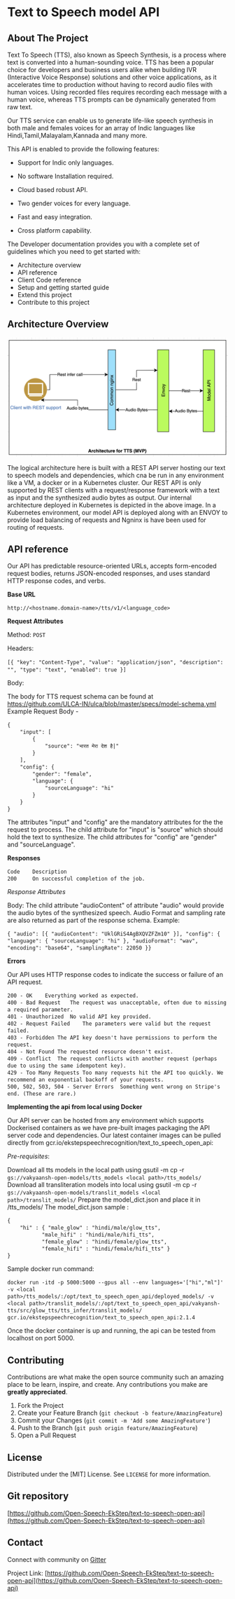 # Text to Speech model API


<!-- ABOUT THE PROJECT -->
## About The Project

Text To Speech (TTS), also known as Speech Synthesis, is a process where text is converted into a human-sounding voice. TTS has been a popular choice for developers and business users alike when building IVR (Interactive Voice Response) solutions and other voice applications, as it accelerates time to production without having to record audio files with human voices. Using recorded files requires recording each message with a human voice, whereas TTS prompts can be dynamically generated from raw text.

Our TTS service can enable us to generate life-like speech synthesis in both male and females voices for an array of Indic languages like Hindi,Tamil,Malayalam,Kannada and many more.

This API is enabled to provide the following features:

* Support for Indic only languages.

* No software Installation required.

* Cloud based robust API.

* Two gender voices for every language.

* Fast and easy integration.

* Cross platform capability.

The Developer documentation provides you with a complete set of guidelines which you need to get started with:

* Architecture overview
* API reference  
* Client Code reference
* Setup and getting started guide
* Extend this project
* Contribute to this project

## Architecture Overview

![Screenshot](img/tts_api.png)

The logical architecture here is built with a REST API server hosting our text to speech models and dependencies, which cna be run in any environment like a VM, a docker or in a Kubernetes cluster.
Our REST API is only supported by REST clients with a request/response framework with a text as input and the synthesized audio bytes as output. Our internal architecture deployed in Kubernetes is depicted in the above image. In a Kubernetes environment, our model API is deployed along with an ENVOY to provide load balancing of requests and Ngninx is have been used for routing of requests.

## API reference

Our API has predictable resource-oriented URLs, accepts form-encoded request bodies, returns JSON-encoded responses, and uses standard HTTP response codes, and verbs.

**Base URL**
```
http://<hostname.domain-name>/tts/v1/<language_code>
```
**Request Attributes**

Method: `POST`

Headers: 

`[{ "key": "Content-Type", "value": "application/json", "description": "", "type": "text", "enabled": true }]`

Body:

The body for TTS request schema can be found at  https://github.com/ULCA-IN/ulca/blob/master/specs/model-schema.yml
Example Request Body -

``` 
{
    "input": [
        {
            "source": "भारत मेरा देश है|"
        }
    ],
    "config": {
        "gender": "female",
        "language": {
            "sourceLanguage": "hi"
        }
    }
} 
```

The attributes "input" and "config" are the mandatory attributes for the the request to process.
The child attribute for "input" is "source" which should hold the text to synthesize.
The child attributes for "config" are "gender" and "sourceLanguage".

**Responses**

```
Code	Description
200     On successful completion of the job.
```

*Response Attributes*

Body:
The child attribute "audioContent" of attribute "audio" would provide the audio bytes of the synthesized speech.
Audio Format and sampling rate are also returned as part of the response schema.
Example:
```
{ "audio": [{ "audioContent": "UklGRiS4AgBXQVZFZm10" }], "config": { "language": { "sourceLanguage": "hi" }, "audioFormat": "wav", "encoding": "base64", "samplingRate": 22050 }}

```


**Errors**

Our API uses HTTP response codes to indicate the success or failure of an API request.
```
200 - OK	Everything worked as expected.
400 - Bad Request	The request was unacceptable, often due to missing a required parameter.
401 - Unauthorized	No valid API key provided.
402 - Request Failed	The parameters were valid but the request failed.
403 - Forbidden	The API key doesn't have permissions to perform the request.
404 - Not Found	The requested resource doesn't exist.
409 - Conflict	The request conflicts with another request (perhaps due to using the same idempotent key).
429 - Too Many Requests	Too many requests hit the API too quickly. We recommend an exponential backoff of your requests.
500, 502, 503, 504 - Server Errors	Something went wrong on Stripe's end. (These are rare.)
```

**Implementing the api from local using Docker**

Our API server can be hosted from any environment which supports Dockerised containers as we have pre-built images packaging the API server code and dependencies.
Our latest container images can be pulled directly from gcr.io/ekstepspeechrecognition/text_to_speech_open_api:<version tag>

*Pre-requisites*:

Download all tts models in the local path using gsutil -m cp -r ```gs://vakyaansh-open-models/tts_models <local path>/tts_models/```
Download all transliteration models into local using gsutil -m cp -r ```gs://vakyaansh-open-models/translit_models <local path>/translit_models/```
Prepare the model_dict.json and place it in <local path>/tts_models/
The model_dict.json sample :

```
{ 
    "hi" : { "male_glow" : "hindi/male/glow_tts",
           "male_hifi" : "hindi/male/hifi_tts",
           "female_glow" : "hindi/female/glow_tts",
           "female_hifi" : "hindi/female/hifi_tts" }
}
```


Sample docker run command:

```
docker run -itd -p 5000:5000 --gpus all --env languages='["hi","ml"]' -v <local path>/tts_models/:/opt/text_to_speech_open_api/deployed_models/ -v <local path>/translit_models/:/opt/text_to_speech_open_api/vakyansh-tts/src/glow_tts/tts_infer/translit_models/ gcr.io/ekstepspeechrecognition/text_to_speech_open_api:2.1.4 
```

Once the docker container is up and running, the api can be tested from localhost on port 5000.


## Contributing

Contributions are what make the open source community such an amazing place to be learn, inspire, and create. Any contributions you make are **greatly appreciated**.

1. Fork the Project
2. Create your Feature Branch (`git checkout -b feature/AmazingFeature`)
3. Commit your Changes (`git commit -m 'Add some AmazingFeature'`)
4. Push to the Branch (`git push origin feature/AmazingFeature`)
5. Open a Pull Request

## License

Distributed under the [MIT] License. See `LICENSE` for more information.

## Git repository

[https://github.com/Open-Speech-EkStep/text-to-speech-open-api](https://github.com/Open-Speech-EkStep/text-to-speech-open-api)

## Contact

Connect with community on [Gitter](https://gitter.im/Vakyansh/community?utm_source=share-link&utm_medium=link&utm_campaign=share-link)

Project Link: [https://github.com/Open-Speech-EkStep/text-to-speech-open-api](https://github.com/Open-Speech-EkStep/text-to-speech-open-api)



